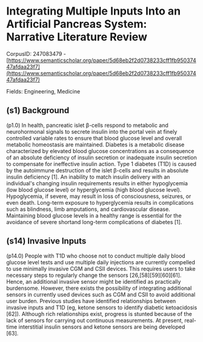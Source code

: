 # Integrating Multiple Inputs Into an Artificial Pancreas System: Narrative Literature Review

CorpusID: 247083479 - [https://www.semanticscholar.org/paper/5d68eb2f2d0738233cff1fb95037447afdaa23f7](https://www.semanticscholar.org/paper/5d68eb2f2d0738233cff1fb95037447afdaa23f7)

Fields: Engineering, Medicine

## (s1) Background
(p1.0) In health, pancreatic islet β-cells respond to metabolic and neurohormonal signals to secrete insulin into the portal vein at finely controlled variable rates to ensure that blood glucose level and overall metabolic homeostasis are maintained. Diabetes is a metabolic disease characterized by elevated blood glucose concentrations as a consequence of an absolute deficiency of insulin secretion or inadequate insulin secretion to compensate for ineffective insulin action. Type 1 diabetes (T1D) is caused by the autoimmune destruction of the islet β-cells and results in absolute insulin deficiency [1]. An inability to match insulin delivery with an individual's changing insulin requirements results in either hypoglycemia (low blood glucose level) or hyperglycemia (high blood glucose level). Hypoglycemia, if severe, may result in loss of consciousness, seizures, or even death. Long-term exposure to hyperglycemia results in complications such as blindness, limb amputations, and cardiovascular disease. Maintaining blood glucose levels in a healthy range is essential for the avoidance of severe shortand long-term complications of diabetes [1].
## (s14) Invasive Inputs
(p14.0) People with T1D who choose not to conduct multiple daily blood glucose level tests and use multiple daily injections are currently compelled to use minimally invasive CGM and CSII devices. This requires users to take necessary steps to regularly change the sensors [26,[58][59][60][61]. Hence, an additional invasive sensor might be identified as practically burdensome. However, there exists the possibility of integrating additional sensors in currently used devices such as CGM and CSII to avoid additional user burden. Previous studies have identified relationships between invasive inputs and T1D (eg, ketone sensors to identify diabetic ketoacidosis [62]). Although rich relationships exist, progress is stunted because of the lack of sensors for carrying out continuous measurements. At present, real-time interstitial insulin sensors and ketone sensors are being developed [63].
